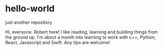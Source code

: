 # hello-world
just another repository

Hi, everyone. Robert here! I like reading, learning and building things from the ground up.
I'm about a month into learning to work with c++, Python, React, Javascript and Swift.
Any tips are welcome!
